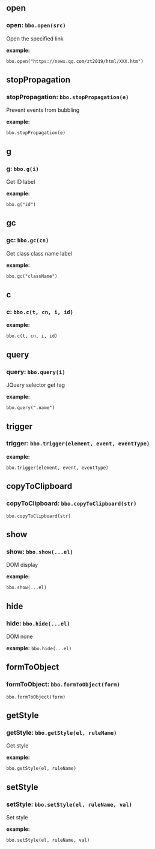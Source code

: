 ## open 
### open:  `bbo.open(src)`
Open the specified link

**example:** 
```
bbo.open("https://news.qq.com/zt2019/html/XXX.htm") 
```



## stopPropagation 
### stopPropagation:  `bbo.stopPropagation(e)`
Prevent events from bubbling

**example:** 
```
bbo.stopPropagation(e) 
```



## g 
### g:  `bbo.g(i)`
Get ID label

**example:** 
```
bbo.g("id") 
```



## gc 
### gc:  `bbo.gc(cn)`
Get class class name label

**example:** 
```
bbo.gc("className") 
```



## c 
### c:  `bbo.c(t, cn, i, id)`

**example:** 
```
bbo.c(t, cn, i, id) 
```



## query
### query:  `bbo.query(i)`
JQuery selector get tag

**example:** 
```
bbo.query(".name") 
```



## trigger
### trigger:  `bbo.trigger(element, event, eventType)`

**example:** 
```
bbo.trigger(element, event, eventType) 
```



## copyToClipboard
### copyToClipboard:  `bbo.copyToClipboard(str)`

`bbo.copyToClipboard(str) `



## show
### show:  `bbo.show(...el)`
DOM display

**example:** 
```
bbo.show(...el) 
```



## hide
### hide:  `bbo.hide(...el)`
DOM none

**example:** 
`bbo.hide(...el) `



## formToObject
### formToObject:  `bbo.formToObject(form)`

`bbo.formToObject(form) `



## getStyle
### getStyle:  `bbo.getStyle(el, ruleName)`
Get style

**example:** 
```
bbo.getStyle(el, ruleName)
```



## setStyle
### setStyle:  `bbo.setStyle(el, ruleName, val)`
Set style

**example:** 
```
bbo.setStyle(el, ruleName, val)
```
